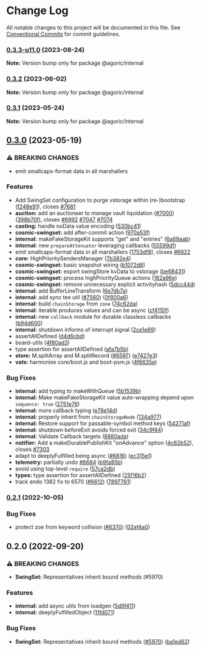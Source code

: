 # Change Log

All notable changes to this project will be documented in this file.
See [Conventional Commits](https://conventionalcommits.org) for commit guidelines.

### [0.3.3-u11.0](https://github.com/Agoric/agoric-sdk/compare/@agoric/internal@0.3.2...@agoric/internal@0.3.3-u11.0) (2023-08-24)

**Note:** Version bump only for package @agoric/internal





### [0.3.2](https://github.com/Agoric/agoric-sdk/compare/@agoric/internal@0.3.1...@agoric/internal@0.3.2) (2023-06-02)

**Note:** Version bump only for package @agoric/internal





### [0.3.1](https://github.com/Agoric/agoric-sdk/compare/@agoric/internal@0.3.0...@agoric/internal@0.3.1) (2023-05-24)

**Note:** Version bump only for package @agoric/internal





## [0.3.0](https://github.com/Agoric/agoric-sdk/compare/@agoric/internal@0.2.1...@agoric/internal@0.3.0) (2023-05-19)


### ⚠ BREAKING CHANGES

* emit smallcaps-format data in all marshallers

### Features

* Add SwingSet configuration to purge vstorage within (re-)bootstrap ([f248e91](https://github.com/Agoric/agoric-sdk/commit/f248e9116512374fb95f789b26e27b66cd5c34ca)), closes [#7681](https://github.com/Agoric/agoric-sdk/issues/7681)
* **auction:** add an auctioneer to manage vault liquidation ([#7000](https://github.com/Agoric/agoric-sdk/issues/7000)) ([398b70f](https://github.com/Agoric/agoric-sdk/commit/398b70f7e028f957afc1582f0ee31eb2574c94d0)), closes [#6992](https://github.com/Agoric/agoric-sdk/issues/6992) [#7047](https://github.com/Agoric/agoric-sdk/issues/7047) [#7074](https://github.com/Agoric/agoric-sdk/issues/7074)
* **casting:** handle noData value encoding ([530bc41](https://github.com/Agoric/agoric-sdk/commit/530bc41854cc7f5e5749e97e87fabc6163a17864))
* **cosmic-swingset:** add after-commit action ([970a53f](https://github.com/Agoric/agoric-sdk/commit/970a53f827ded21b27525f6b0042bbc124c62d48))
* **internal:** makeFakeStorageKit supports "get" and "entries" ([6a69aab](https://github.com/Agoric/agoric-sdk/commit/6a69aab5cb54faae5af631bbc2281e4fc4ede8e0))
* **internal:** new `prepareAttenuator` leveraging callbacks ([55599df](https://github.com/Agoric/agoric-sdk/commit/55599dfe7ec43a27387ca64e8bae57be13a38115))
* emit smallcaps-format data in all marshallers ([1753df8](https://github.com/Agoric/agoric-sdk/commit/1753df83465785b5ee71b250770c9b012d750ffc)), closes [#6822](https://github.com/Agoric/agoric-sdk/issues/6822)
* **core:** HighPrioritySendersManager ([7b382e4](https://github.com/Agoric/agoric-sdk/commit/7b382e49a1521d367c5b8db18fa7efa2b77ef7e3))
* **cosmic-swingset:** basic snapshot wiring ([b1072d8](https://github.com/Agoric/agoric-sdk/commit/b1072d8b1ddabbb5f2835eb503c945fed3b6b080))
* **cosmic-swingset:** export swingStore kvData to vstorage ([be68431](https://github.com/Agoric/agoric-sdk/commit/be684315dc68ecf0cb603a8eb38ddd5418e996a6))
* **cosmic-swingset:** process highPriorityQueue actions ([182a96e](https://github.com/Agoric/agoric-sdk/commit/182a96e169c8cac7f31fbce014783fd6db72b64c))
* **cosmic-swingset:** remove unnecessary explicit activityhash ([5dcc44d](https://github.com/Agoric/agoric-sdk/commit/5dcc44d31be0c8a95a5749d768791fa35b72dbd3))
* **internal:** add BufferLineTransform ([6e7db7a](https://github.com/Agoric/agoric-sdk/commit/6e7db7af7d93500caf71d817afbb358d33ef01f6))
* **internal:** add sync tee util ([#7560](https://github.com/Agoric/agoric-sdk/issues/7560)) ([0f800a6](https://github.com/Agoric/agoric-sdk/commit/0f800a622b81c61101d96b0ad620ab3065f4b146))
* **internal:** build `chainStorage` from `zone` ([74c62da](https://github.com/Agoric/agoric-sdk/commit/74c62dae7964b488bfdf7c7ee8a9bd930074cea8))
* **internal:** iterable produces values and can be async ([cf4110f](https://github.com/Agoric/agoric-sdk/commit/cf4110f59c228e42e09254b271209a66b9faf3e0))
* **internal:** new `callback` module for durable classless callbacks ([b94d600](https://github.com/Agoric/agoric-sdk/commit/b94d60052e1043fd6fb1ce39530a6072e38ef0d9))
* **internal:** shutdown informs of interrupt signal ([2ce1e89](https://github.com/Agoric/agoric-sdk/commit/2ce1e892eb381a28c31805f48ba65511896ef406))
* assertAllDefined ([d4d6cbd](https://github.com/Agoric/agoric-sdk/commit/d4d6cbd798eee051a8a699c85cc620c6a8298258))
* board-utils ([4f80ad3](https://github.com/Agoric/agoric-sdk/commit/4f80ad3cac3e47a89834f7f98330a47141b6e235))
* type assertion for assertAllDefined ([afa7b5b](https://github.com/Agoric/agoric-sdk/commit/afa7b5bfaf4558a38bdba2c44bf91691f6db26b8))
* **store:** M.splitArray and M.splitRecord ([#6597](https://github.com/Agoric/agoric-sdk/issues/6597)) ([e7427e3](https://github.com/Agoric/agoric-sdk/commit/e7427e386bcbfbe99312b41342b1fa2e722c57c7))
* **vats:** harmonise core/boot.js and boot-psm.js ([4f6635e](https://github.com/Agoric/agoric-sdk/commit/4f6635e550b926d3ca43d9075f26fef3b810817d))


### Bug Fixes

* **internal:** add typing to makeWithQueue ([5b1539b](https://github.com/Agoric/agoric-sdk/commit/5b1539bfc61ea4f937e2f85cbe93c7bccfc84a40))
* **internal:** Make makeFakeStorageKit value auto-wrapping depend upon `sequence: true` ([2751e76](https://github.com/Agoric/agoric-sdk/commit/2751e7626e0ca617cdb2b1d92e5d4d9315b5674a))
* **internal:** more callback typing ([e78e14d](https://github.com/Agoric/agoric-sdk/commit/e78e14d60a78d2e5f9fb9a899053bf778bb51360))
* **internal:** properly inherit from `chainStorageNode` ([134a977](https://github.com/Agoric/agoric-sdk/commit/134a977f7bc4a2fc6eff3868d4d415c8c9714b4b))
* **internal:** Restore support for passable-symbol method keys ([54271af](https://github.com/Agoric/agoric-sdk/commit/54271af10adb144fe6d562193afa473d74425854))
* **internal:** shutdown beforeExit avoids forced exit ([34c9f44](https://github.com/Agoric/agoric-sdk/commit/34c9f442f124cd7181b538cf8754c6180c863b32))
* **internal:** Validate Callback targets ([8880ada](https://github.com/Agoric/agoric-sdk/commit/8880ada791d70dd487770e8a0fa4b6b725aa8769))
* **notifier:** Add a makeDurablePublishKit "onAdvance" option ([4c62b52](https://github.com/Agoric/agoric-sdk/commit/4c62b52b94cbc9ccb3c7388f5e94589809e6d7fd)), closes [#7303](https://github.com/Agoric/agoric-sdk/issues/7303)
* adapt to deeplyFulfilled being async ([#6816](https://github.com/Agoric/agoric-sdk/issues/6816)) ([ec315e1](https://github.com/Agoric/agoric-sdk/commit/ec315e1634f6d5cdef1cddafc18777de7c04fecc))
* **telemetry:** partially undo [#6684](https://github.com/Agoric/agoric-sdk/issues/6684) ([b9fa85b](https://github.com/Agoric/agoric-sdk/commit/b9fa85b7307124e50cc3a84d3b694307cde55f54))
* avoid using top-level `require` ([57ca2db](https://github.com/Agoric/agoric-sdk/commit/57ca2dbfbadb373f97d43b2fb4e90302c9149976))
* **types:** type assertion for assertAllDefined ([25f16b2](https://github.com/Agoric/agoric-sdk/commit/25f16b2e935931b81313d2ee1d491b305088bb7a))
* track endo 1382 fix to 6570 ([#6612](https://github.com/Agoric/agoric-sdk/issues/6612)) ([7897761](https://github.com/Agoric/agoric-sdk/commit/7897761d6e19e6bbba42e7bd0bd5befb507afa08))



### [0.2.1](https://github.com/Agoric/agoric-sdk/compare/@agoric/internal@0.2.0...@agoric/internal@0.2.1) (2022-10-05)


### Bug Fixes

* protect zoe from keyword collision ([#6370](https://github.com/Agoric/agoric-sdk/issues/6370)) ([02af4a0](https://github.com/Agoric/agoric-sdk/commit/02af4a07ad1f99b545d0bf525bd1ea97d74639d1))



## 0.2.0 (2022-09-20)


### ⚠ BREAKING CHANGES

* **SwingSet:** Representatives inherit bound methods (#5970)

### Features

* **internal:** add async utils from loadgen ([5d9f411](https://github.com/Agoric/agoric-sdk/commit/5d9f411a124e4028cd88764084999fb1fd791609))
* **internal:** deeplyFulfilledObject ([11fd071](https://github.com/Agoric/agoric-sdk/commit/11fd071005741719286ae6a1bb6bb9a7fd1f65b7))


### Bug Fixes

* **SwingSet:** Representatives inherit bound methods ([#5970](https://github.com/Agoric/agoric-sdk/issues/5970)) ([ba1ed62](https://github.com/Agoric/agoric-sdk/commit/ba1ed62062a63862e2eecb598b0bd1d2ac828e1f))
